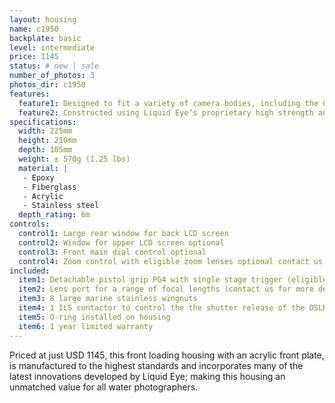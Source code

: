 ```yaml
---
layout: housing
name: c1950
backplate: basic
level: intermediate
price: 1145
status: # new | sale
number_of_photos: 3
photos_dir: c1950
features:
  feature1: Designed to fit a variety of camera bodies, including the Canon EOS 1D, EOS 1D S, EOS 1D Mark II, EOS 1D Mark III, EOS 1D Mark IV. In addition it will fit the Nikon D 2, D 2 X, D 3, D 3 X, D 3 S
  feature2: Constructed using Liquid Eye’s proprietary high strength and ultra light epoxy resin sandwiched core technology
specifications:
  width: 225mm
  height: 210mm
  depth: 105mm
  weight: ± 570g (1.25 lbs)
  material: |
   - Epoxy
   - Fiberglass
   - Acrylic
   - Stainless steel
  depth_rating: 6m
controls:
  control1: Large rear window for back LCD screen
  control2: Window for upper LCD screen optional
  control3: Front main dial control optional
  control4: Zoom control with eligible zoom lenses optional contact us for further details
included:
  item1: Detachable pistol grip PG4 with single stage trigger (eligible for PG3 upgrade)
  item2: Lens port for a range of focal lengths (contact us for more details)
  item3: 8 large marine stainless wingnuts
  item4: 1 ILS contactor to control the the shutter release of the DSLR.
  item5: O-ring installed on housing
  item6: 1 year limited warranty
---
```

Priced at just USD 1145, this front loading housing with an acrylic front plate, is manufactured to the highest standards and incorporates many of the latest innovations developed by Liquid Eye; making this housing an unmatched value for all water photographers.
